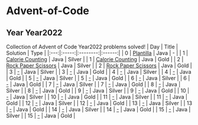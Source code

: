 # Advent-of-Code
## Year Year2022
Collection of Advent of Code Year2022 problems solved!
| Day | Title | Solution |  Type  |
|:---:|:-----:|:--------:|:------:|
| 0   | <a href="https://github.com/JanPinol/Advent-of-Code/tree/main/src/Year2022/DayN.java">Plantilla</a>     | Java     | - |
| 1   | <a href="https://github.com/JanPinol/Advent-of-Code/tree/main/src/Year2022/Day1.java">Calorie Counting</a>     | Java     | Silver |
| 1   | <a href="https://github.com/JanPinol/Advent-of-Code/tree/main/src/Year2022/Day1.java">Calorie Counting</a>     | Java     | Gold   |
| 2   | <a href="https://github.com/JanPinol/Advent-of-Code/tree/main/src/Year2022/Day2.java">Rock Paper Scissors</a>     | Java     | Silver |
| 2   | <a href="https://github.com/JanPinol/Advent-of-Code/tree/main/src/Year2022/Day2.java">Rock Paper Scissors</a>     | Java     | Gold   |
| 3   | <a href="https://github.com/JanPinol/Advent-of-Code/tree/main/src/Year2022/Day3.java">-</a>     | Java     | Silver |
| 3   | <a href="https://github.com/JanPinol/Advent-of-Code/tree/main/src/Year2022/Day3.java">-</a>     | Java     | Gold   |
| 4   | <a href="https://github.com/JanPinol/Advent-of-Code/tree/main/src/Year2022/Day4.java">-</a>     | Java     | Silver |
| 4   | <a href="https://github.com/JanPinol/Advent-of-Code/tree/main/src/Year2022/Day4.java">-</a>     | Java     | Gold   |
| 5   | <a href="https://github.com/JanPinol/Advent-of-Code/tree/main/src/Year2022/Day5.java">-</a>     | Java     | Silver |
| 5   | <a href="https://github.com/JanPinol/Advent-of-Code/tree/main/src/Year2022/Day5.java">-</a>     | Java     | Gold   |
| 6   | <a href="https://github.com/JanPinol/Advent-of-Code/tree/main/src/Year2022/Day6.java">-</a>     | Java     | Silver |
| 6   | <a href="https://github.com/JanPinol/Advent-of-Code/tree/main/src/Year2022/Day6.java">-</a>     | Java     | Gold   |
| 7   | <a href="https://github.com/JanPinol/Advent-of-Code/tree/main/src/Year2022/Day7.java">-</a>      | Java     | Silver |
| 7   | <a href="https://github.com/JanPinol/Advent-of-Code/tree/main/src/Year2022/Day7.java">-</a>      | Java     | Gold   |
| 8   | <a href="https://github.com/JanPinol/Advent-of-Code/tree/main/src/Year2022/Day8.java">-</a>      | Java     | Silver   |
| 8   | <a href="https://github.com/JanPinol/Advent-of-Code/tree/main/src/Year2022/Day8.java">-</a>      | Java     | Gold   |
| 9   | <a href="https://github.com/JanPinol/Advent-of-Code/tree/main/src/Year2022/Day9.java">-</a>      | Java     | Silver   |
| 9   | <a href="https://github.com/JanPinol/Advent-of-Code/tree/main/src/Year2022/Day9.java">-</a>      | Java     | Gold   |
| 10   | <a href="https://github.com/JanPinol/Advent-of-Code/tree/main/src/Year2022/Day10.java">-</a>      | Java     | Silver   |
| 10   | <a href="https://github.com/JanPinol/Advent-of-Code/tree/main/src/Year2022/Day10.java">-</a>      | Java     | Gold   |
| 11   | <a href="https://github.com/JanPinol/Advent-of-Code/tree/main/src/Year2022/Day11.java">-</a>      | Java     | Silver   |
| 11   | <a href="https://github.com/JanPinol/Advent-of-Code/tree/main/src/Year2022/Day11.java">-</a>      | Java     | Gold   |
| 12   | <a href="https://github.com/JanPinol/Advent-of-Code/tree/main/src/Year2022/Day12.java">-</a>      | Java     | Silver   |
| 12   | <a href="https://github.com/JanPinol/Advent-of-Code/tree/main/src/Year2022/Day12.java">-</a>      | Java     | Gold   |
| 13   | <a href="https://github.com/JanPinol/Advent-of-Code/tree/main/src/Year2022/Day13.java">-</a>      | Java     | Silver   |
| 13   | <a href="https://github.com/JanPinol/Advent-of-Code/tree/main/src/Year2022/Day13.java">-</a>      | Java     | Gold   |
| 14   | <a href="https://github.com/JanPinol/Advent-of-Code/tree/main/src/Year2022/Day14.java">-</a>      | Java     | Silver   |
| 14   | <a href="https://github.com/JanPinol/Advent-of-Code/tree/main/src/Year2022/Day14.java">-</a>      | Java     | Gold   |
| 15   | <a href="https://github.com/JanPinol/Advent-of-Code/tree/main/src/Year2022/Day15.java">-</a>      | Java     | Silver   |
| 15   | <a href="https://github.com/JanPinol/Advent-of-Code/tree/main/src/Year2022/Day15.java">-</a>      | Java     | Gold   |
